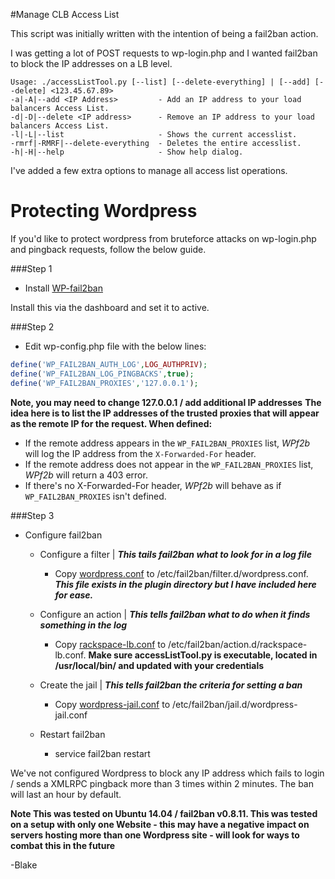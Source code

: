 #Manage CLB Access List

This script was initially written with the intention of being a fail2ban action.

I was getting a lot of POST requests to wp-login.php and I wanted fail2ban to block the IP addresses on a LB level.

```text
Usage: ./accessListTool.py [--list] [--delete-everything] | [--add] [--delete] <123.45.67.89>
-a|-A|--add <IP Address>         - Add an IP address to your load balancers Access List.
-d|-D|--delete <IP address>      - Remove an IP address to your load balancers Access List.
-l|-L|--list                     - Shows the current accesslist.
-rmrf|-RMRF|--delete-everything  - Deletes the entire accesslist.
-h|-H|--help                     - Show help dialog.
```

I've added a few extra options to manage all access list operations.


# Protecting Wordpress

If you'd like to protect wordpress from bruteforce attacks on wp-login.php and pingback requests, follow the below guide.

###Step 1
- Install [WP-fail2ban](https://wordpress.org/plugins/wp-fail2ban/)

Install this via the dashboard and set it to active.

###Step 2
- Edit wp-config.php file with the below lines:

```php
define('WP_FAIL2BAN_AUTH_LOG',LOG_AUTHPRIV);
define('WP_FAIL2BAN_LOG_PINGBACKS',true);
define('WP_FAIL2BAN_PROXIES','127.0.0.1');
```
**Note, you may need to change 127.0.0.1 / add additional IP addresses**
**The idea here is to list the IP addresses of the trusted proxies that will appear as the remote IP for the request. When defined:**
* If the remote address appears in the `WP_FAIL2BAN_PROXIES` list, *WPf2b* will log the IP address from the `X-Forwarded-For` header.
* If the remote address does not appear in the `WP_FAIL2BAN_PROXIES` list, *WPf2b* will return a 403 error.
* If there's no X-Forwarded-For header, *WPf2b* will behave as if `WP_FAIL2BAN_PROXIES` isn't defined.

###Step 3 
- Configure fail2ban

  - Configure a filter | **_This tails fail2ban what to look for in a log file_**
    - Copy [wordpress.conf](filter.d/wordpress.conf) to /etc/fail2ban/filter.d/wordpress.conf. **_This file exists in the plugin directory but I have included here for ease._**

  - Configure an action | **_This tells fail2ban what to do when it finds something in the log_**
    - Copy [rackspace-lb.conf](action.d/rackspace-lb.conf) to /etc/fail2ban/action.d/rackspace-lb.conf. **Make sure accessListTool.py is executable, located in /usr/local/bin/ and updated with your credentials**

  - Create the jail | **_This tells fail2ban the criteria for setting a ban_**
    - Copy [wordpress-jail.conf](jail.d/wordpress-jail.conf) to /etc/fail2ban/jail.d/wordpress-jail.conf

  - Restart fail2ban
    - service fail2ban restart 

We've not configured Wordpress to block any IP address which fails to login / sends a XMLRPC pingback more than 3 times within 2 minutes. The ban will last an hour by default.

**Note This was tested on Ubuntu 14.04 / fail2ban v0.8.11. This was tested on a setup with only one Website - this may have a negative impact on servers hosting more than one Wordpress site - will look for ways to combat this in the future**

-Blake
